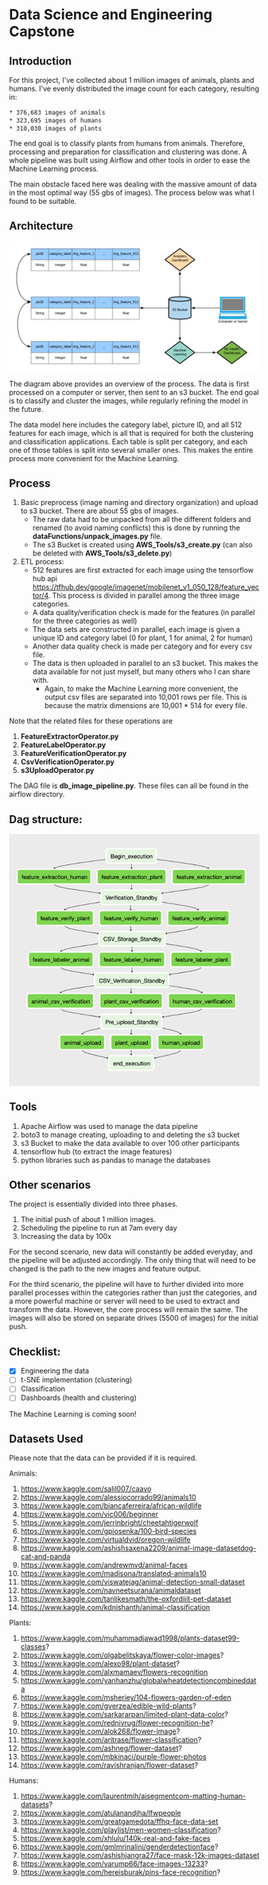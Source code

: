 # Data Science and Engineering Capstone

## Introduction
For this project, I've collected about 1 million images of animals, plants and humans. I've evenly distributed the image count for each category, resulting in: 

    * 376,683 images of animals
    * 323,695 images of humans
    * 310,030 images of plants

The end goal is to classify plants from humans from animals. Therefore, processing and preparation for classification and clustering was done. 
A whole pipeline was built using Airflow and other tools in order to ease the Machine Learning process. 

The main obstacle faced here was dealing with the massive 
amount of data in the most optimal way (55 gbs of images). The process below was what I found to be suitable. 

## Architecture

![alt text](./Diagrams/pipeline_model.png)

The diagram above provides an overview of the process. The data is first processed on a computer or server, then sent to an s3 bucket. The end goal is to 
classify and cluster the images, while regularly refining the model in the future. 

The data model here includes the category label, picture ID, and all 512 features for each image, which is all that is required for both the 
clustering and classification applications. Each table is split per category, and each one of those tables is split into several smaller ones. This 
makes the entire process more convenient for the Machine Learning. 

## Process
1. Basic preprocess (image naming and directory organization) and upload to s3 bucket. There are about 55 gbs of images.
    * The raw data had to be unpacked from all the different folders and renamed (to avoid naming conflicts) this is done by running the **dataFunctions/unpack_images.py** file. 
    * The s3 Bucket is created using **AWS_Tools/s3_create.py** (can also be deleted with **AWS_Tools/s3_delete.py**)
2. ETL process:
    * 512 features are first extracted for each image using the tensorflow hub api https://tfhub.dev/google/imagenet/mobilenet_v1_050_128/feature_vector/4. This process is divided 
    in parallel among the three image categories. 
    * A data quality/verification check is made for the features (in parallel for the three categories as well)
    * The data sets are constructed in parallel, each image is given a unique ID and category label (0 for plant, 1 for animal, 2 for human)
    * Another data quality check is made per category and for every csv file. 
    * The data is then uploaded in parallel to an s3 bucket. This makes the data available for not just myself, but many others who I can share with. 
        * Again, to make the Machine Learning more convenient, the output csv files are separated into 10,001 rows per file. This is because the matrix dimensions
        are 10,001 * 514 for every file. 
    

Note that the related files for these operations are
1. **FeatureExtractorOperator.py**
2. **FeatureLabelOperator.py**
3. **FeatureVerificationOperator.py**
4. **CsvVerificationOperator.py**
5. **s3UploadOperator.py**

The DAG file is **db_image_pipeline.py**. These files can all be found in the airflow directory.

## Dag structure:
<p align = "center">
    <img align="center" src="./Diagrams/dag2.png" alt="dag">
</p>

## Tools
1. Apache Airflow was used to manage the data pipeline
2. boto3 to manage creating, uploading to and deleting the s3 bucket 
3. s3 Bucket to make the data available to over 100 other participants
4. tensorflow hub (to extract the image features)
5. python libraries such as pandas to manage the databases

## Other scenarios
The project is essentially divided into three phases. 
1. The initial push of about 1 million images.
2. Scheduling the pipeline to run at 7am every day
3. Increasing the data by 100x

For the second scenario, new data will constantly be added everyday, and the pipeline will be adjusted accordingly. 
The only thing that will need to be changed is the path to the new images and feature output. 

For the third scenario, the pipeline will have to further divided into more parallel processes within the categories rather than just the categories, and a more powerful machine or server 
will need to be used to extract and transform the data. However, the core process will remain the same. The images will also be stored on
separate drives (5500 of images) for the initial push. 

## Checklist:
- [x] Engineering the data <br>
- [ ] t-SNE implementation (clustering) <br>
- [ ] Classification <br>
- [ ] Dashboards (health and clustering)

The Machine Learning is coming soon!

## Datasets Used
Please note that the data can be provided if it is required. 

Animals:
1. https://www.kaggle.com/salil007/caavo
2. https://www.kaggle.com/alessiocorrado99/animals10
3. https://www.kaggle.com/biancaferreira/african-wildlife
4. https://www.kaggle.com/vic006/beginner
5. https://www.kaggle.com/jerrinbright/cheetahtigerwolf
6. https://www.kaggle.com/gpiosenka/100-bird-species
7. https://www.kaggle.com/virtualdvid/oregon-wildlife
8. https://www.kaggle.com/ashishsaxena2209/animal-image-datasetdog-cat-and-panda
9. https://www.kaggle.com/andrewmvd/animal-faces
10. https://www.kaggle.com/madisona/translated-animals10
11. https://www.kaggle.com/viswatejag/animal-detection-small-dataset
12. https://www.kaggle.com/navneetsurana/animaldataset
13. https://www.kaggle.com/tanlikesmath/the-oxfordiiit-pet-dataset
14. https://www.kaggle.com/kdnishanth/animal-classification

Plants:
1. https://www.kaggle.com/muhammadjawad1998/plants-dataset99-classes?
2. https://www.kaggle.com/olgabelitskaya/flower-color-images?
3. https://www.kaggle.com/alexo98/plant-dataset?
4. https://www.kaggle.com/alxmamaev/flowers-recognition
5. https://www.kaggle.com/yanhanzhu/globalwheatdetectioncombineddata
6. https://www.kaggle.com/msheriey/104-flowers-garden-of-eden
7. https://www.kaggle.com/gverzea/edible-wild-plants?
8. https://www.kaggle.com/sarkararpan/limited-plant-data-color?
9. https://www.kaggle.com/rednivrug/flower-recognition-he?
10. https://www.kaggle.com/alok268/flower-image?
11. https://www.kaggle.com/aritrase/flower-classification?
12. https://www.kaggle.com/ashneg/flower-dataset?
13. https://www.kaggle.com/mbkinaci/purple-flower-photos
14. https://www.kaggle.com/ravishranjan/flower-dataset?

Humans: 
1. https://www.kaggle.com/laurentmih/aisegmentcom-matting-human-datasets?
2. https://www.kaggle.com/atulanandjha/lfwpeople
3. https://www.kaggle.com/greatgamedota/ffhq-face-data-set
4. https://www.kaggle.com/playlist/men-women-classification?
5. https://www.kaggle.com/xhlulu/140k-real-and-fake-faces
6. https://www.kaggle.com/gmlmrinalini/genderdetectionface?
7. https://www.kaggle.com/ashishjangra27/face-mask-12k-images-dataset
8. https://www.kaggle.com/varump66/face-images-13233?
9. https://www.kaggle.com/hereisburak/pins-face-recognition?